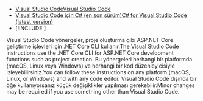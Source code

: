 * [<span data-ttu-id="b9586-101">Visual Studio Code</span><span class="sxs-lookup"><span data-stu-id="b9586-101">Visual Studio Code</span></span>](https://code.visualstudio.com/download)
* [<span data-ttu-id="b9586-102">Visual Studio Code için C# (en son sürüm)</span><span class="sxs-lookup"><span data-stu-id="b9586-102">C# for Visual Studio Code (latest version)</span></span>](https://marketplace.visualstudio.com/items?itemName=ms-dotnettools.csharp)
* [!INCLUDE [](~/includes/3.0-SDK.md)]

<span data-ttu-id="b9586-103">Visual Studio Code yönergeler, proje oluşturma gibi ASP.NET Core geliştirme işlevleri için .NET Core CLI kullanır.</span><span class="sxs-lookup"><span data-stu-id="b9586-103">The Visual Studio Code instructions use the .NET Core CLI for ASP.NET Core development functions such as project creation.</span></span> <span data-ttu-id="b9586-104">Bu yönergeleri herhangi bir platformda (macOS, Linux veya Windows) ve herhangi bir kod düzenleyicisiyle izleyebilirsiniz.</span><span class="sxs-lookup"><span data-stu-id="b9586-104">You can follow these instructions on any platform (macOS, Linux, or Windows) and with any code editor.</span></span> <span data-ttu-id="b9586-105">Visual Studio Code dışında bir öğe kullanıyorsanız küçük değişiklikler yapılması gerekebilir.</span><span class="sxs-lookup"><span data-stu-id="b9586-105">Minor changes may be required if you use something other than Visual Studio Code.</span></span>
